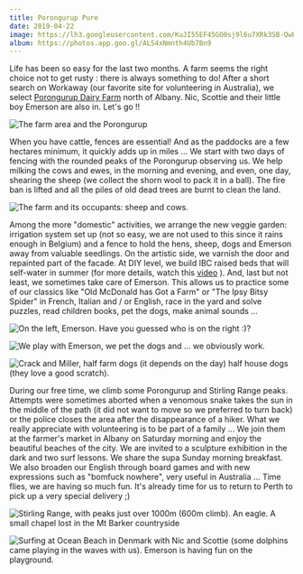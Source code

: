 ```yaml
---
title: Porongurup Pure
date: 2019-04-22
image: https://lh3.googleusercontent.com/KuJI55EF45GO0sj9l6u7XRk3SB-QwBhFQA0PZx_zrrsB7YMd_xv82bRmRr1CF8_evGh4U21syPlFumfkKShaBxxpDLXMfy4tlWRaseu_s9HeOraC2ZvPUZxKN5NcmH5dBO409woD_lc=w600
album: https://photos.app.goo.gl/ALS4xNmnth4Ub7Bn9
---
```


Life has been so easy for the last two months. A farm seems the right choice not to get rusty : there is always something to do! After a short search on Workaway (our favorite site for volunteering in Australia), we select [Porongurup Dairy Farm](https://poronguruppure.com.au/) north of Albany. Nic, Scottie and their little boy Emerson are also in. Let's go !!

![The farm area and the Porongurup](https://lh3.googleusercontent.com/d2woqXus3UrJCzj6JzaQuyI4qd7rAZzux6qVpox_ochdxmj1hC7CbDCA28koLALQ8B4IARSrVbL4QkYm22gwUets8juaBE6zUCGDBGdYZhlw1KqJLGjpbo1vZ8WGQcX5kQnWJ7XiDLk=w600)

When you have cattle, fences are essential! And as the paddocks are a few hectares minimum, it quickly adds up in miles ... We start with two days of fencing with the rounded peaks of the Porongurup observing us. We help milking the cows and ewes, in the morning and evening, and even, one day, shearing the sheep (we collect the shorn wool to pack it in a ball). The fire ban is lifted and all the piles of old dead trees are burnt to clean the land.

![The farm and its occupants: sheep and cows.](https://lh3.googleusercontent.com/DxyfaWW9RXatC_nEpJ-jhl6QehsaPJnhZtqeInJYmzpr-Q5gUIojoAI2iQOR9Z4zWfEaZ2O69jJ-G9X2wuffqx2Gnl-P0NXKqeNfwe0MPbYd-qHbczM1RXHiAdKDWKbIXycLNY1AhBY=w600)

Among the more "domestic" activities, we arrange the new veggie garden: irrigation system set up (not so easy, we are not used to this since it rains enough in Belgium) and a fence to hold the hens, sheep, dogs and Emerson away from valuable seedlings. On the artistic side, we varnish the door and repainted part of the facade. At DIY level, we build IBC raised beds that will self-water in summer (for more details, watch this [video](https://youtu.be/dCgciRQAXEw) ). And, last but not least, we sometimes take care of Emerson. This allows us to practice some of our classics like "Old McDonald has Got a Farm" or "The Ipsy Bitsy Spider" in French, Italian and / or English, race in the yard and solve puzzles, read children books, pet the dogs, make animal sounds ...

![On the left, Emerson. Have you guessed who is on the right :)?](https://lh3.googleusercontent.com/N6XSZi2dJcTda3QOnfG_X2VR3hi5_fNatghIRAKNJXUz2XpYdGvD--MywfI3Q5klOLkzGMUCBTvy_YodbKTC02iJsiakPLe1ks97z6f4C_tZBwFm6nZOsZbsfrPPVooGEDgM-1-bZg0=w600)

![We play with Emerson, we pet the dogs and ... we obviously work.](https://lh3.googleusercontent.com/wNj9ieLBizbV4KCEX3hXNxs8nn3uyWP9HdlYpeElCv27sgBMkB4nFB1XRy6-vWsElpgwmu-yukI1N4sxIhyiTtaHzQyyxD9GJwCnFKXVKUGYY0b8Qm41QW102hIq6icTTHuJwZcijS4=w600)

![Crack and Miller, half farm dogs (it depends on the day) half house dogs (they love a good scratch).](https://lh3.googleusercontent.com/V0yDy9D0RCRIW9HuOZb9QHJlb5UxwtVrDFWWWb2jvmiuvtBlcf-6slo6I9FMnx57xGXOYcaqKJ3_571Xq63E9mteRgD9kiPlo-S3PC7VOHKBmA3jjz8mrjz8dv3d5Eg4GgmyKdiywr8=w600)

During our free time, we climb some Porongurup and Stirling Range peaks. Attempts were sometimes aborted when a venomous snake takes the sun in the middle of the path (it did not want to move so we preferred to turn back) or the police closes the area after the disappearance of a hiker. What we really appreciate with volunteering is to be part of a family ... We join them at the farmer's market in Albany on Saturday morning and enjoy the beautiful beaches of the city. We are invited to a sculpture exhibition in the dark and two surf lessons. We share the supa Sunday morning breakfast. We also broaden our English through board games and with new expressions such as "bomfuck nowhere", very useful in Australia ... Time flies, we are having so much fun. It's already time for us to return to Perth to pick up a very special delivery ;)

![Stirling Range, with peaks just over 1000m (600m climb). An eagle. A small chapel lost in the Mt Barker countryside](https://lh3.googleusercontent.com/sfzvGFvU7UgHPfgFZvQM2ZXit3CLDSbVaAHyaFKfZ7p5WND45kh56mNIWU1TI3j4ycEValhmp_Seca7HVxXUFmnNBS9fMueF72qN_shhI74ksaNcO7h0mNM0WvCR7Nzuc9XW9jpbsF4=w600)

![Surfing at Ocean Beach in Denmark with Nic and Scottie (some dolphins came playing in the waves with us). Emerson is having fun on the playground.](https://lh3.googleusercontent.com/bFnVafA6ogGQgadkVFlEJJXZvZfiVdmk1m72ctI2-LXFAzzW-CG9IgQZoZm7EWE5_UBzFmlxXMqjaZPa69oMo8e1ZOkzqfLD93kLyxRcUxvJSn8eNhb3lgm7nv0MJANpd621iSdbsa0=w600)




